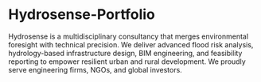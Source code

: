 # Hydrosense-Portfolio
Hydrosense is a multidisciplinary consultancy that merges environmental foresight with technical precision. We deliver advanced flood risk analysis, hydrology-based infrastructure design, BIM engineering, and feasibility reporting to empower resilient urban and rural development. We proudly serve engineering firms, NGOs, and global investors.
